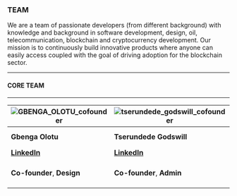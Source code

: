 ### TEAM

We are a team of passionate developers (from different background) with knowledge and background in software development, design, oil, telecommunication, blockchain and cryptocurrency development.
Our mission is to continuously build innovative products where anyone can easily access coupled with the goal of driving adoption for the blockchain sector.

------------------------
#### CORE TEAM
-------------------------

![GBENGA_OLOTU_cofounder](https://user-images.githubusercontent.com/35783747/181424651-8ac3e8b9-ea9d-4440-b724-88ff57414451.png) | ![tserundede_godswill_cofounder](https://user-images.githubusercontent.com/35783747/181424654-7a8371f0-28d6-44e9-a1c3-4dabf2b1919e.jpeg) | ![rex](https://user-images.githubusercontent.com/35783747/181424653-8f603afc-baab-436e-ba21-b7cbefaac372.png) | ![DdejiAdekunle_cofounder](https://user-images.githubusercontent.com/35783747/181425619-d2555845-be53-4620-907d-ac03b9178e7c.jpg) | ![isaacJesse_founder](https://user-images.githubusercontent.com/35783747/181425693-87b966d5-fed3-4fec-868a-0eb7561025c1.PNG)
--------------------------------------------------------------------------------------------------------------------------------- | ---------------------------------------------------------------------------------------------------------------------------------------------------------------- | ---------------------------------------------------------------------------------------------------------------------- | ------------------------------------------------------------------------------------------------------------------------------------------ | --------------------------------------------------------------------------------------------------------------------------------------------------------
**Gbenga Olotu** | **Tserundede Godswill** | **Progress Ojemeh** | **Deji Adekunle** | **Isaac J**
**[LinkedIn](https://www.linkedin.com/in/oluwagbemiga-olotu-a3247710/)** | **[LinkedIn](https://www.linkedin.com/in/tserundede-godswill-ejueyitchie-5813759a)** | **[LinkedIn](https://www.linkedin.com/in/progress-ojemeh-459730190)** | **[LinkedIn](https://www.linkedin.com/in/deji-adekunle-118693118)** | **[LinkedIn](https://www.linkedin.com/in/deji-adekunle-118693118)**
**Co-founder**, **Design** | **Co-founder**, **Admin** | **Co-founder**, **Frontend** | **Co-founder**, **Research**, **Business** | **Founder**, **Developer**, *Solidity/Web3/Frontend*, **Coordinator**, **[Github](https://github.com/bobeu)**


